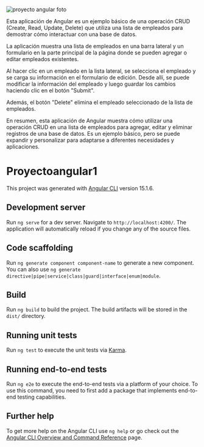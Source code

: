 ![proyecto angular foto](https://user-images.githubusercontent.com/83845164/227754605-ecf69b2f-7c1d-4955-8b48-662706f25983.PNG)

Esta aplicación de Angular es un ejemplo básico de una operación CRUD (Create, Read, Update, Delete) que utiliza una lista de empleados para demostrar cómo interactuar con una base de datos.

La aplicación muestra una lista de empleados en una barra lateral y un formulario en la parte principal de la página donde se pueden agregar o editar empleados existentes.

Al hacer clic en un empleado en la lista lateral, se selecciona el empleado y se carga su información en el formulario de edición. Desde allí, se puede modificar la información del empleado y luego guardar los cambios haciendo clic en el botón "Submit".

Además, el botón "Delete" elimina el empleado seleccionado de la lista de empleados.

En resumen, esta aplicación de Angular muestra cómo utilizar una operación CRUD en una lista de empleados para agregar, editar y eliminar registros de una base de datos. Es un ejemplo básico, pero se puede expandir y personalizar para adaptarse a diferentes necesidades y aplicaciones.

# Proyectoangular1

This project was generated with [Angular CLI](https://github.com/angular/angular-cli) version 15.1.6.

## Development server

Run `ng serve` for a dev server. Navigate to `http://localhost:4200/`. The application will automatically reload if you change any of the source files.

## Code scaffolding

Run `ng generate component component-name` to generate a new component. You can also use `ng generate directive|pipe|service|class|guard|interface|enum|module`.

## Build

Run `ng build` to build the project. The build artifacts will be stored in the `dist/` directory.

## Running unit tests

Run `ng test` to execute the unit tests via [Karma](https://karma-runner.github.io).

## Running end-to-end tests

Run `ng e2e` to execute the end-to-end tests via a platform of your choice. To use this command, you need to first add a package that implements end-to-end testing capabilities.

## Further help

To get more help on the Angular CLI use `ng help` or go check out the [Angular CLI Overview and Command Reference](https://angular.io/cli) page.
